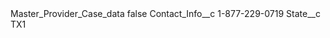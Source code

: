<?xml version="1.0" encoding="UTF-8"?>
<CustomMetadata xmlns="http://soap.sforce.com/2006/04/metadata" xmlns:xsi="http://www.w3.org/2001/XMLSchema-instance" xmlns:xsd="http://www.w3.org/2001/XMLSchema">
    <label>Master_Provider_Case_data</label>
    <protected>false</protected>
    <values>
        <field>Contact_Info__c</field>
        <value xsi:type="xsd:string">1-877-229-0719</value>
    </values>
    <values>
        <field>State__c</field>
        <value xsi:type="xsd:string">TX1</value>
    </values>
</CustomMetadata>
